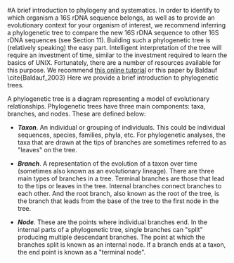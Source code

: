 #A brief introduction to phylogeny and systematics.
In order to identify to which organism a 16S rDNA sequence belongs, as well as to provide an evolutionary context for your organism of interest, we recommend inferring a phylogenetic tree to compare the new 16S rDNA sequence to other 16S rDNA sequences (see Section 11). Building such a phylogenetic tree is (relatively speaking) the easy part. Intelligent interpretation of the tree will require an investment of time, similar to the investment required to learn the basics of UNIX. Fortunately, there are a number of resources available for this purpose. We recommend [this online tutorial](http://evolution.berkeley.edu/evolibrary/article/phylogenetics_02) or this paper by Baldauf \cite{Baldauf_2003} Here we provide a brief introduction to phylogenetic trees.

A phylogenetic tree is a diagram representing a model of evolutionary relationships.  Phylogenetic trees have three main components: taxa, branches, and nodes. These are defined below:

* ***Taxon***. An individual or grouping of individuals. This could be individual sequences, species, families, phyla, etc. For phylogenetic analyses, the taxa that are drawn at the tips of branches are sometimes referred to as "leaves" on the tree. 

* ***Branch***.  A representation of the evolution of a taxon over time (sometimes also known as an evolutionary lineage). There are three main types of branches in a tree. Terminal branches are those that lead to the tips or leaves in the tree. Internal branches connect branches to each other. And the root branch, also known as the root of the tree, is the branch that leads from the base of the tree to the first node in the tree. 

* ***Node***. These are the points where individual branches end. In the internal parts of a phylogenetic tree, single branches can "split" producing multiple descendant branches. The point at which the branches split is known as an internal node. If a branch ends at a taxon, the end point is known as a "terminal node". 


